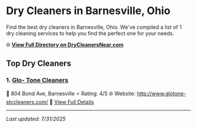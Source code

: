 # Dry Cleaners in Barnesville, Ohio

Find the best dry cleaners in Barnesville, Ohio. We've compiled a list of 1 dry cleaning services to help you find the perfect one for your needs.

🌐 **[View Full Directory on DryCleanersNear.com](https://drycleanersnear.com/city/US/Ohio/Barnesville)**

## Top Dry Cleaners

### 1. [Glo- Tone Cleaners](https://drycleanersnear.com/dryCleaner/68897cac69a0219c2bf77c1b/glo-tone-cleaners)
📍 804 Bond Ave, Barnesville
⭐ Rating: 4/5
🌐 Website: http://www.glotone-stccleaners.com/
🔗 [View Full Details](https://drycleanersnear.com/dryCleaner/68897cac69a0219c2bf77c1b/glo-tone-cleaners)


---

*Last updated: 7/31/2025*
